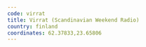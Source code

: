 ```yaml
---
code: virrat
title: Virrat (Scandinavian Weekend Radio)
country: finland
coordinates: 62.37833,23.65806
---
```

